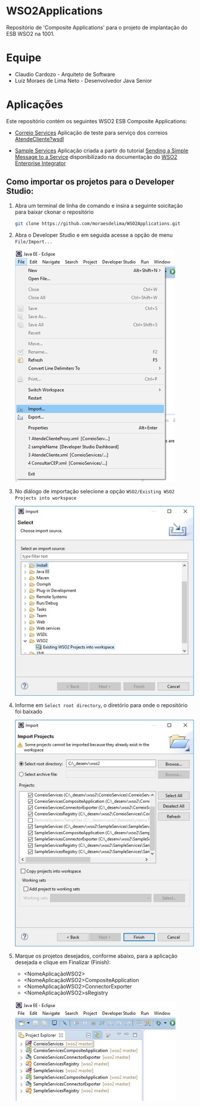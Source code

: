 # WSO2Applications

Repositório de 'Composite Applications' para o projeto de implantação do ESB WSO2 na 1001.

# Equipe
  - Claudio Cardozo - Arquiteto de Software
  - Luiz Moraes de Lima Neto - Desenvolvedor Java Senior

# Aplicações
Este repositório contém os seguintes WSO2 ESB Composite Applications:

- [Correio Services](/CorreioServices/)
   Aplicação de teste para serviço dos correios [AtendeCliente?wsdl]

- [Sample Services](/SampleServices/)
   Aplicação criada a partir do tutorial [Sending a Simple Message to a Service] disponibilizado na documentação do [WSO2 Enterprise Integrator]
   
## <a name="ExportToDevStudio"> Como importar os projetos para o Developer Studio:

1.  Abra um terminal de linha de comando e insira a seguinte soicitação para baixar ckonar o repositório
    ```bash
    git clone https://github.com/moraesdelima/WSO2Applications.git
    ```
2. Abra o Developer Studio e em seguida acesse a opção de menu `File/Import...`

    ![Import - Passo 01](/resources/images/import/import-passo-02.jpg)

3. No diálogo de importação selecione a opção `WSO2/Existing WSO2 Projects into workspace`

    ![Import - Passo 02](/resources/images/import/import-passo-03.jpg)
	
4. Informe em `Select root directory`, o diretório para onde o repositório foi baixado

    ![Import - Passo 02](/resources/images/import/import-passo-04.jpg)
	
5. Marque os projetos desejados, conforme abaixo, para a aplicação desejada e clique em Finalizar (Finish):
    - <NomeAplicaçãoWSO2>
    - <NomeAplicaçãoWSO2>CompositeApplication
    - <NomeAplicaçãoWSO2>ConnectorExporter
    - <NomeAplicaçãoWSO2>sRegistry

    ![Import - Passo 02](/resources/images/import/import-passo-05.jpg)


[AtendeCliente?wsdl]: <https://apps.correios.com.br/SigepMasterJPA/AtendeClienteService/AtendeCliente?wsdl>
[Sending a Simple Message to a Service]: <https://docs.wso2.com/display/EI611/Sending+a+Simple+Message+to+a+Service>
[WSO2 Enterprise Integrator]: <https://docs.wso2.com/display/EI611/Quick+Start+Guide>